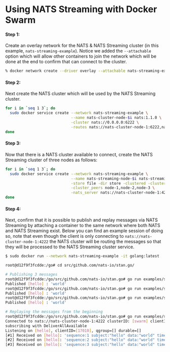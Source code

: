 # Using NATS Streaming with Docker Swarm

#### Step 1:

Create an overlay network for the NATS & NATS Streaming cluster (in this example, `nats-streaming-example`).
Notice we added the `--attachable` option which will allow other containers to join the network which will be
done at the end to confirm that can connect to the cluster.

```sh
% docker network create --driver overlay --attachable nats-streaming-example
```

#### Step 2:

Next create the NATS cluster which will be used by the NATS Streaming cluster.

```sh
for i in `seq 1 3`; do
  sudo docker service create --network nats-streaming-example \
                             --name nats-cluster-node-$i nats:1.1.0 \
                             -cluster nats://0.0.0.0:6222 \
                             -routes nats://nats-cluster-node-1:6222,nats://nats-cluster-node-2:6222,nats://nats-cluster-node-3:6222
done
```

#### Step 3:

Now that there is a NATS cluster available to connect, create the NATS Streaming cluster of three nodes as follows:

```sh
for i in `seq 1 3`; do
  sudo docker service create --network nats-streaming-example \
                             --name nats-streaming-node-$i nats-streaming:0.9.2 \
                             -store file -dir store -clustered -cluster_id swarm -cluster_node_id node-$i \
                             -cluster_peers node-1,node-2,node-3 \
                             -nats_server nats://nats-cluster-node-1:4222,nats://nats-cluster-node-2:4222,nats://nats-cluster-node-3:4222
done
```

#### Step 4:

Next, confirm that it is possible to publish and replay messages via NATS Streaming by attaching a container
to the same network where both NATS and NATS Streaming exist.  Below you can find an example session of doing so,
note that even though the client is only connecting to `nats://nats-cluster-node-1:4222` the NATS cluster will
be routing the messages so that they will be processed to the NATS Streaming cluster service.

```sh
$ sudo docker run --network nats-streaming-example -it golang:latest

root@d12f9f3fcdde:/go# cd src/github.com/nats-io/stan.go/

# Publishing 3 messages
root@d12f9f3fcdde:/go/src/github.com/nats-io/stan.go# go run examples/stan-pub/main.go -s nats://nats-cluster-node-1:4222 --cluster swarm hello world
Published [hello] : 'world'
root@d12f9f3fcdde:/go/src/github.com/nats-io/stan.go# go run examples/stan-pub/main.go -s nats://nats-cluster-node-1:4222 --cluster swarm hello world
Published [hello] : 'world'
root@d12f9f3fcdde:/go/src/github.com/nats-io/stan.go# go run examples/stan-pub/main.go -s nats://nats-cluster-node-1:4222 --cluster swarm hello world
Published [hello] : 'world'

# Replaying the messages from the beginning
root@d12f9f3fcdde:/go/src/github.com/nats-io/stan.go# go run examples/stan-sub/main.go -s nats://nats-cluster-node-1:4222 --cluster swarm -id $RANDOM --all hello
Connected to nats://nats-cluster-node-1:4222 clusterID: [swarm] clientID: [17010]
subscribing with DeliverAllAvailable
Listening on [hello], clientID=[17010], qgroup=[] durable=[]
[#1] Received on [hello]: 'sequence:1 subject:"hello" data:"world" timestamp:1526948600795366785 '
[#2] Received on [hello]: 'sequence:2 subject:"hello" data:"world" timestamp:1526948604613783399 '
[#3] Received on [hello]: 'sequence:3 subject:"hello" data:"world" timestamp:1526948606124258269 '
```
